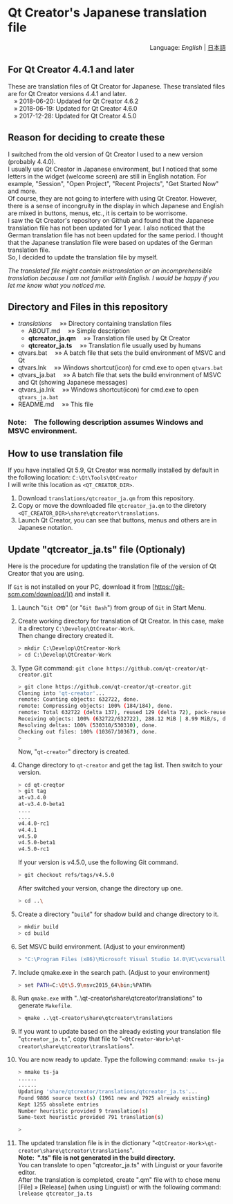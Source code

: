 # Qt Creator's Japanese translation file
<div style="text-align:right">Language: <i>English</i> | <a href="README_JA.md">日本語</a></div>

## For Qt Creator 4.4.1 and later
These are translation files of Qt Creator for Japanese. 
These translated files are for Qt Creator versions 4.4.1 and later.  
&emsp;&raquo; 2018-06-20: Updated for Qt Creator 4.6.2  
&emsp;&raquo; 2018-06-19: Updated for Qt Creator 4.6.0  
&emsp;&raquo; 2017-12-28: Updated for Qt Creator 4.5.0 

## Reason for deciding to create these
I switched from the old version of Qt Creator I used to a new version  (probably 4.4.0).  
I usually use Qt Creator in Japanese environment, but I noticed that some letters in the widget (welcome screen) are still in English notation. For example, "Session", "Open Project", "Recent Projects", "Get Started Now" and more.  
Of course, they are not going to interfere with using Qt Creator. However, there is a sense of incongruity in the display in which Japanese and English are mixed in buttons, menus, etc., it is certain to be worrisome.  
I saw the Qt Creator's repository on Github and found that the Japanese translation file has not been updated for 1 year. 
I also noticed that the German translation file has not been updated for the same period. 
I thought that the Japanese translation file were based on updates of the German translation file.  
So, I decided to update the translation file by myself.  

*The translated file might contain mistranslation or an incomprehensible translation because I am not familiar with English. 
I would be happy if you let me know what you noticed me.*

## Directory and Files in this repository
* *translations*  &emsp;&raquo;&raquo; Directory containing translation files
    * ABOUT.md  &emsp;&raquo;&raquo; Simple description 
    * **qtcreator_ja.qm**  &emsp;&raquo;&raquo; Translation file used by Qt Creator
    * **qtcreator_ja.ts**  &emsp;&raquo;&raquo; Translation file usually used by humans
* qtvars.bat  &emsp;&raquo;&raquo; A batch file that sets the build environment of MSVC and Qt
* qtvars.lnk  &emsp;&raquo;&raquo; Windows shortcut(icon) for cmd.exe to open `qtvars.bat`
* qtvars_ja.bat  &emsp;&raquo;&raquo; A batch file that sets the build environment of MSVC and Qt (showing Japanese messages)
* qtvars_ja.lnk  &emsp;&raquo;&raquo; Windows shortcut(icon) for cmd.exe to open `qtvars_ja.bat`
* README.md  &emsp;&raquo;&raquo; This file

### **Note:&emsp;The following description assumes Windows and MSVC environment.**

## How to use translation file

If you have installed Qt 5.9, Qt Creator was normally installed by default in the following location: `C:\Qt\Tools\QtCreator`  
I will write this location as `<QT_CREATOR_DIR>`.

1. Download `translations/qtcreator_ja.qm` from this repository.
2. Copy or move the downloaded file `qtcreator_ja.qm` to the diretory `<QT_CREATOR_DIR>\share\qtcreator\translations`.
3. Launch Qt Creator, you can see that buttons, menus and others are in Japanese notation.

## Update "qtcreator_ja.ts" file (Optionaly)
Here is the procedure for updating the translation file of the version of Qt Creator that you are using.  

If `Git` is not installed on your PC, download it from [https://git-scm.com/download/]() and install it.

1. Launch "`Git CMD`" (or "`Git Bash`") from group of `Git` in Start Menu. 
2. Create working directory for translation of Qt Creator. 
In this case, make it a directory `C:\Develop\QtCreator-Work`.  
Then change directory created it.
    ``` sh
    > mkdir C:\Develop\QtCreator-Work
    > cd C:\Develop\QtCreator-Work
    ```
3. Type Git command: `git clone https://github.com/qt-creator/qt-creator.git`
    ``` sh
    > git clone https://github.com/qt-creator/qt-creator.git
    Cloning into 'qt-creator'...
    remote: Counting objects: 632722, done.
    remote: Compressing objects: 100% (184/184), done.
    remote: Total 632722 (delta 137), reused 129 (delta 72), pack-reused 632466 eceiving objects: 100% (632722/632722), 287.16 MiB | 8.72 MiB/s
    Receiving objects: 100% (632722/632722), 288.12 MiB | 8.99 MiB/s, done.
    Resolving deltas: 100% (530310/530310), done.
    Checking out files: 100% (10367/10367), done.
    >
    ```
    Now, "`qt-creator`" directory is created.

4. Change directory to `qt-creator` and get the tag list. Then switch to your version.
    ``` sh
    > cd qt-creqtor
    > git tag
    at-v3.4.0
    at-v3.4.0-beta1
    ....
    ....
    v4.4.0-rc1
    v4.4.1
    v4.5.0
    v4.5.0-beta1
    v4.5.0-rc1
    ```
    If your version is v4.5.0, use the following Git command.
    ``` sh
    > git checkout refs/tags/v4.5.0
    ```
    After switched your version, change the directory up one.
    ``` sh
    > cd ..\
    ```
5. Create a directory "`build`" for shadow build and change directory to it.
    ``` sh
    > mkdir build
    > cd build

6. Set MSVC build environment. (Adjust to your environment)
    ``` sh
    > "C:\Program Files (x86)\Microsoft Visual Studio 14.0\VC\vcvarsall.bat" x64
    ```
7. Include qmake.exe in the search path. (Adjust to your environment)
    ``` sh
    > set PATH=C:\Qt\5.9\msvc2015_64\bin;%PATH%
    ```
8. Run `qmake.exe` with "..\qt-creator\share\qtcreator\translations" to generate `Makefile`. 
    ``` sh
    > qmake ..\qt-creator\share\qtcreator\translations
    ```
9. If you want to update based on the already existing your translation file "`qtcreator_ja.ts`", copy that file to "`<QtCreator-Work>\qt-creator\share\qtcreator\translations`".

10. You are now ready to update. Type the following command: `nmake ts-ja`
    ``` sh
    > nmake ts-ja
    ......
    ......
    Updating 'share/qtcreator/translations/qtcreator_ja.ts'...
    Found 9886 source text(s) (1961 new and 7925 already existing)
    Kept 1255 obsolete entries
    Number heuristic provided 9 translation(s)
    Same-text heuristic provided 791 translation(s)

    >
    ```
11. The updated translation file is in the dictionary "`<QtCreator-Work>\qt-creator\share\qtcreator\translations`".  
**Note:&ensp;".ts" file is not generated in the build directory.**  
You can translate to open "qtcreator_ja.ts" with Linguist or your favorite editor.  
After the translation is completed, create ".qm" file with to  chose menu [File]  &raquo; [Release] (when using Linguist) or with the following command: `lrelease qtcreator_ja.ts`
